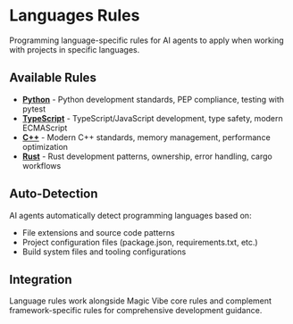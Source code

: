 # Languages Rules

Programming language-specific rules for AI agents to apply when working with projects in specific languages.

## Available Rules

- **[Python](python.md)** - Python development standards, PEP compliance, testing with pytest
- **[TypeScript](typescript.md)** - TypeScript/JavaScript development, type safety, modern ECMAScript  
- **[C++](cpp.md)** - Modern C++ standards, memory management, performance optimization
- **[Rust](rust.md)** - Rust development patterns, ownership, error handling, cargo workflows

## Auto-Detection

AI agents automatically detect programming languages based on:

- File extensions and source code patterns
- Project configuration files (package.json, requirements.txt, etc.)
- Build system files and tooling configurations

## Integration

Language rules work alongside Magic Vibe core rules and complement framework-specific rules for comprehensive development guidance.
